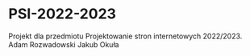 # PSI-2022-2023
Projekt dla przedmiotu Projektowanie stron internetowych 2022/2023.
Adam Rozwadowski
Jakub Okuła
